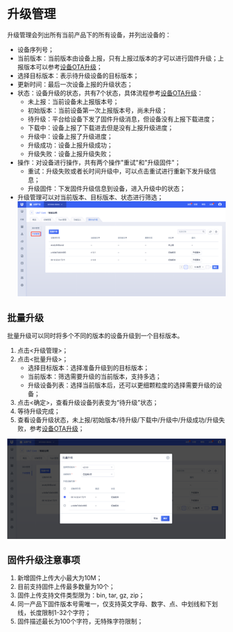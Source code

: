 # 升级管理
升级管理会列出所有当前产品下的所有设备，并列出设备的：
- 设备序列号；
- 当前版本：当前版本由设备上报，只有上报过版本的才可以进行固件升级；上报版本可以参考[设备OTA升级](uiot-core/device_develop_guide/ota)；
- 选择目标版本：表示待升级设备的目标版本；
- 更新时间：最后一次设备上报的升级状态；
- 状态：设备升级的状态，共有7个状态，具体流程参考[设备OTA升级](uiot-core/device_develop_guide/ota)：
  - 未上报：当前设备未上报版本号；
  - 初始版本：当前设备第一次上报版本号，尚未升级；
  - 待升级：平台给设备下发了固件升级消息，但设备没有上报下载进度；
  - 下载中：设备上报了下载进去但是没有上报升级进度；
  - 升级中：设备上报了升级进度；
  - 升级成功：设备上报升级成功；
  - 升级失败：设备上报升级失败；
- 操作：对设备进行操作，共有两个操作"重试"和"升级固件"；
  - 重试：升级失败或者长时间升级中，可以点击重试进行重新下发升级信息；
  - 升级固件：下发固件升级信息到设备，进入升级中的状态；
- 升级管理可以对当前版本、目标版本、状态进行筛选；
![升级管理](/images/升级管理.png)



## 批量升级

批量升级可以同时将多个不同的版本的设备升级到一个目标版本。
1. 点击<升级管理>；
2. 点击<批量升级>；
   - 选择目标版本：选择准备升级到的目标版本；
   - 当前版本：筛选需要升级的当前版本，支持多选；
   - 升级设备列表：选择当前版本后，还可以更细颗粒度的选择需要升级的设备；
3. 点击<确定>，查看升级设备列表变为“待升级”状态；
4. 等待升级完成；
5. 查看设备升级状态，未上报/初始版本/待升级/下载中/升级中/升级成功/升级失败，参考[设备OTA升级](uiot-core/device_develop_guide/ota)；


![批量升级](/images/批量升级.png)



## 固件升级注意事项

1. 新增固件上传大小最大为10M；
2. 目前支持固件上传最多数量为10个；
3. 固件上传支持文件类型限为：bin, tar, gz, zip；
4. 同一产品下固件版本号需唯一，仅支持英文字母、数字、点、中划线和下划线，长度限制1-32个字符；
5. 固件描述最长为100个字符，无特殊字符限制；